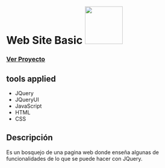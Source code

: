 # Web Site Basic <img src="https://media.giphy.com/media/W23QYxLYjRp87yFlFC/giphy.gif" width="100" heigth="100" />

### <a href="https://bryanuziel.github.io/WebSiteBasic/index.html">Ver Proyecto</a>
## tools applied
* JQuery 
* JQueryUI
* JavaScript
* HTML
* CSS

## Descripción

Es un bosquejo de una pagina web donde enseña algunas de funcionalidades de lo que se puede hacer con JQuery.

